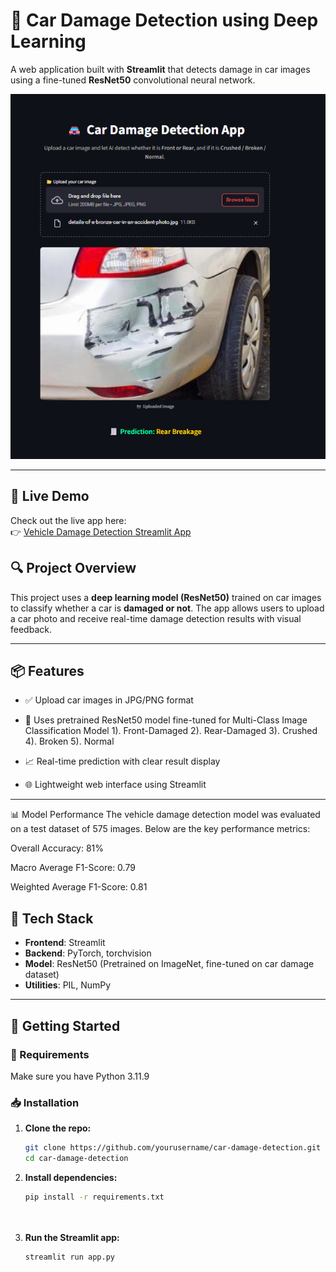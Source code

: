 # 🚗 Car Damage Detection using Deep Learning

A web application built with **Streamlit** that detects damage in car images using a fine-tuned **ResNet50** convolutional neural network.

![App_Screenshot](App_Screenshot%20.jpg.png)

---
## 🔗 Live Demo

Check out the live app here:  
👉 [Vehicle Damage Detection Streamlit App](https://vehicle-damage-detection-7dg6sazf2s5a4e7lyirg43.streamlit.app/)


## 🔍 Project Overview

This project uses a **deep learning model (ResNet50)** trained on car images to classify whether a car is **damaged or not**. The app allows users to upload a car photo and receive real-time damage detection results with visual feedback.

---

## 📦 Features

- ✅ Upload car images in JPG/PNG format
- 🧠 Uses pretrained ResNet50 model fine-tuned for Multi-Class Image Classification Model
1). Front-Damaged
2). Rear-Damaged
3). Crushed
4). Broken
5). Normal

- 📈 Real-time prediction with clear result display
- 🌐 Lightweight web interface using Streamlit

---

📊 Model Performance
The vehicle damage detection model was evaluated on a test dataset of 575 images. Below are the key performance metrics:

Overall Accuracy: 81%

Macro Average F1-Score: 0.79

Weighted Average F1-Score: 0.81

## 🧰 Tech Stack

- **Frontend**: Streamlit
- **Backend**: PyTorch, torchvision
- **Model**: ResNet50 (Pretrained on ImageNet, fine-tuned on car damage dataset)
- **Utilities**: PIL, NumPy

---

## 🚀 Getting Started

### 🔧 Requirements

Make sure you have Python 3.11.9

### 📥 Installation

1. **Clone the repo:**
   ```bash
   git clone https://github.com/yourusername/car-damage-detection.git
   cd car-damage-detection
   

2. **Install dependencies:**
   ```bash
   pip install -r requirements.txt




3. **Run the Streamlit app:**
   ```bash
   streamlit run app.py



